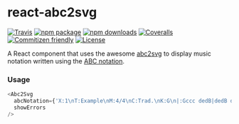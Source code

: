 # react-abc2svg

[![Travis][build-badge]][build]
[![npm package][npm-badge]][npm]
[![npm downloads][npm-downloads-badge]][npm-downloads]
[![Coveralls][coveralls-badge]][coveralls]
[![Commitizen friendly][commitizen-badge]][commitizen]
[![License][license-badge]][license]

A React component that uses the awesome [abc2svg](https://github.com/moinejf/abc2svg) to display music notation written using the [ABC notation](http://abcnotation.com).

### Usage

```js
<Abc2Svg
  abcNotation={'X:1\nT:Example\nM:4/4\nC:Trad.\nK:G\n|:Gccc dedB|dedB dedB|c2ec B2dB|c2A2 A2BA|'}
  showErrors
/>
```

[build-badge]: https://img.shields.io/travis/rigobauer/react-abc2svg/master.svg?style=flat-square
[build]: https://travis-ci.org/rigobauer/react-abc2svg

[npm-badge]: https://img.shields.io/npm/v/react-abc2svg.svg?style=flat-square
[npm]: https://www.npmjs.org/package/react-abc2svg

[npm-downloads-badge]: https://img.shields.io/npm/dm/react-abc2svg.svg?style=flat-square
[npm-downloads]: https://npm-stat.com/charts.html?package=react-abc2svg

[coveralls-badge]: https://img.shields.io/coveralls/rigobauer/react-abc2svg/master.svg?style=flat-square
[coveralls]: https://coveralls.io/github/rigobauer/react-abc2svg

[commitizen-badge]: https://img.shields.io/badge/commitizen-friendly-brightgreen.svg?style=flat-square
[commitizen]: http://commitizen.github.io/cz-cli/

[license-badge]: https://img.shields.io/npm/l/react-abc2svg.svg?style=flat-square
[license]: https://opensource.org/licenses/LGPL-3.0
